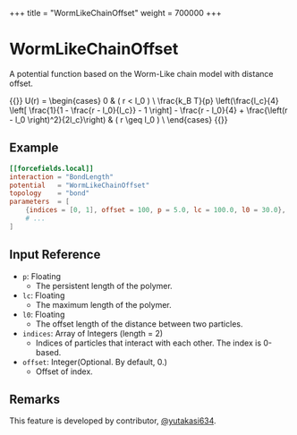 +++
title = "WormLikeChainOffset"
weight = 700000
+++

# WormLikeChainOffset

A potential function based on the Worm-Like chain model with distance offset.

{{<katex display>}}
U(r) = \begin{cases}
0 & ( r < l_0 ) \\
\frac{k_B T}{p}  \left(\frac{l_c}{4} \left[ \frac{1}{1 - \frac{r - l_0}{l_c}} - 1 \right] - \frac{r - l_0}{4} + \frac{\left(r - l_0 \right)^2}{2l_c}\right) & ( r \geq l_0 ) \\
\end{cases}
{{</katex>}}

## Example

```toml
[[forcefields.local]]
interaction = "BondLength"
potential   = "WormLikeChainOffset"
topology    = "bond"
parameters  = [
    {indices = [0, 1], offset = 100, p = 5.0, lc = 100.0, l0 = 30.0},
    # ...
]
```

## Input Reference

- `p`: Floating
  - The persistent length of the polymer.
- `lc`: Floating
  - The maximum length of the polymer.
- `l0`: Floating
  - The offset length of the distance between two particles.
- `indices`: Array of Integers (length = 2)
  - Indices of particles that interact with each other. The index is 0-based.
- `offset`: Integer(Optional. By default, 0.)
  - Offset of index.

## Remarks

This feature is developed by contributor, [@yutakasi634](https://github.com/yutakasi634).
